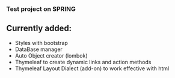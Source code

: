 ### Test project on SPRING

## Currently added:
- Styles with bootstrap
- DataBase manager
- Auto Object creator (lombok)
- Thymeleaf to create dynamic links and action methods
- Thymeleaf Layout Dialect (add-on) to work effective with html